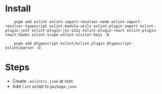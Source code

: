 # Install

```
    pnpm add eslint eslint-import-resolver-node eslint-import-resolver-typescript eslint-module-utils eslint-plugin-import eslint-plugin-jest eslint-plugin-jsx-a11y eslint-plugin-react eslint-plugin-react-hooks eslint-scope eslint-visitor-keys -D
```

```
    pnpm add @typescript-eslint/eslint-plugin @typescript-eslint/parser -D
```

# Steps

- Create `.eslintrc.json` at root
- Add `lint` script to `package.json`
